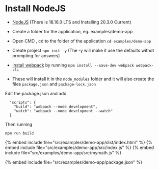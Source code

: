 # Install NodeJS


* [NodeJS](https://nodejs.org/)   (There is 18.16.0 LTS and Installing 20.3.0 Current)

* Create a folder for the application, eg. examples/demo-app
* Open CMD , cd to the folder of the application `cd examples/demo-app`
* Create project `npm init -y`  (The -y will make it use the defaults withot prompting for answers)


* [Install webpack](https://webpack.js.org/guides/installation) by running `npm install --save-dev webpack webpack-cli`
* These will install it in the `node_modules` folder and it will also create the files `package.json` and `package-lock.json`

Edit the package.json and add

```
  "scripts": {
    "build": "webpack --mode development",
    "watch": "webpack --mode development --watch"
  }
```

Then running

```npm run build```



{% embed include file="src/examples/demo-app/dist/index.html" %}
{% embed include file="src/examples/demo-app/src/index.js" %}
{% embed include file="src/examples/demo-app/src/mymath.js" %}

{% embed include file="src/examples/demo-app/package.json" %}
